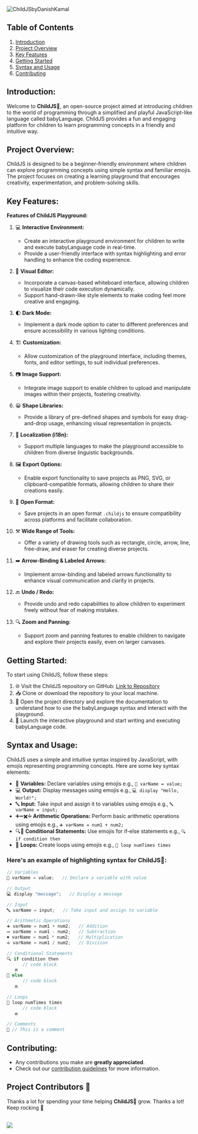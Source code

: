 ![ChildJSbyDanishKamal](https://github.com/danishzayan/childJS/assets/46997504/f7417e35-8154-4935-9bfd-d94a7f61017c)
## Table of Contents

1. [Introduction](#introduction)
2. [Project Overview](#project-overview)
3. [Key Features](#key-features)
4. [Getting Started](#getting-started)
5. [Syntax and Usage](#syntax-and-usage)
6. [Contributing](#contributing)
<!-- 7. [Support and Feedback](#support-and-feedback) -->
<!-- 8. [License](#license) -->

## Introduction:
Welcome to **ChildJS🧒**, an open-source project aimed at introducing children to the world of programming through a simplified and playful JavaScript-like language called babyLanguage. ChildJS provides a fun and engaging platform for children to learn programming concepts in a friendly and intuitive way.

## Project Overview:
ChildJS is designed to be a beginner-friendly environment where children can explore programming concepts using simple syntax and familiar emojis. The project focuses on creating a learning playground that encourages creativity, experimentation, and problem-solving skills.

## Key Features:
**Features of ChildJS Playground:**
1. 💻 **Interactive Environment:**
   - Create an interactive playground environment for children to write and execute babyLanguage code in real-time.
   - Provide a user-friendly interface with syntax highlighting and error handling to enhance the coding experience.

2. 🎨 **Visual Editor:**
   - Incorporate a canvas-based whiteboard interface, allowing children to visualize their code execution dynamically.
   - Support hand-drawn-like style elements to make coding feel more creative and engaging.

3. 🌓 **Dark Mode:**
   - Implement a dark mode option to cater to different preferences and ensure accessibility in various lighting conditions.

4. 🏗️ **Customization:**
   - Allow customization of the playground interface, including themes, fonts, and editor settings, to suit individual preferences.

5. 📷 **Image Support:**
   - Integrate image support to enable children to upload and manipulate images within their projects, fostering creativity.

6. 😀 **Shape Libraries:**
   - Provide a library of pre-defined shapes and symbols for easy drag-and-drop usage, enhancing visual representation in projects.

7. 👅 **Localization (i18n):**
   - Support multiple languages to make the playground accessible to children from diverse linguistic backgrounds.

8. 🖼️ **Export Options:**
   - Enable export functionality to save projects as PNG, SVG, or clipboard-compatible formats, allowing children to share their creations easily.

9. 💾 **Open Format:**
   - Save projects in an open format `.childjs` to ensure compatibility across platforms and facilitate collaboration.

10. ⚒️ **Wide Range of Tools:**
    - Offer a variety of drawing tools such as rectangle, circle, arrow, line, free-draw, and eraser for creating diverse projects.

11. ➡️ **Arrow-Binding & Labeled Arrows:**
    - Implement arrow-binding and labeled arrows functionality to enhance visual communication and clarity in projects.

12. 🔙 **Undo / Redo:**
    - Provide undo and redo capabilities to allow children to experiment freely without fear of making mistakes.

13. 🔍 **Zoom and Panning:**
    - Support zoom and panning features to enable children to navigate and explore their projects easily, even on larger canvases.

<!-- **Requirements:**
- The playground should be accessible via web browsers without requiring any downloads or installations.
- Ensure compatibility with popular web browsers such as Chrome, Firefox, Safari, and Edge.
- Implement responsive design principles to ensure usability on various screen sizes, including desktops, tablets, and smartphones.
- Provide clear and concise documentation with tutorials, examples, and usage guidelines to assist children in using the playground effectively.
- Prioritize performance optimizations to maintain smooth and responsive interactions, even with complex projects.
- Foster a safe and inclusive community environment with moderation features to prevent misuse and promote positive interactions among users. -->


## Getting Started:

To start using ChildJS, follow these steps:

1. 🌐 Visit the ChildJS repository on GitHub: [Link to Repository](https://github.com/danishzayan/childJS.git)
2. 📥 Clone or download the repository to your local machine.
3. 📂 Open the project directory and explore the documentation to understand how to use the babyLanguage syntax and interact with the playground.
4. 🚀 Launch the interactive playground and start writing and executing babyLanguage code.

## Syntax and Usage:

ChildJS uses a simple and intuitive syntax inspired by JavaScript, with emojis representing programming concepts. Here are some key syntax elements:

- 🍼 **Variables:** Declare variables using emojis e.g., `🍼 varName = value;`
- 💻 **Output:** Display messages using emojis e.g., `💻 display "Hello, World!";`
- 🔤 **Input:** Take input and assign it to variables using emojis e.g., `🔤 varName = input;`
- ➕➖✖️➗ **Arithmetic Operations:** Perform basic arithmetic operations using emojis e.g., `➕ varName = num1 + num2;`
- 🔍🔎 **Conditional Statements:** Use emojis for if-else statements e.g., `🔍 if condition then`
- 🔁 **Loops:** Create loops using emojis e.g., `🔁 loop numTimes times`

### Here's an example of highlighting syntax for ChildJS🧒:
```javascript
// Variables
🍼 varName = value;   // Declare a variable with value

// Output
💻 display "message";   // Display a message

// Input
🔤 varName = input;   // Take input and assign to variable

// Arithmetic Operations
➕ varName = num1 + num2;   // Addition
➖ varName = num1 - num2;   // Subtraction
✖️ varName = num1 * num2;   // Multiplication
➗ varName = num1 / num2;   // Division

// Conditional Statements
🔍 if condition then
      // code block
   🔚
🔎 else
      // code block
   🔚

// Loops
🔁 loop numTimes times
      // code block
   🔚

// Comments
📝 // This is a comment
```

## Contributing:

- Any contributions you make are **greatly appreciated**.
- Check out our [contribution guidelines](/CONTRIBUTING.md) for more information.

## Project Contributors 🌟
Thanks a lot for spending your time helping **ChildJS🧒** grow. Thanks a lot! Keep rocking 🎉 </p><br />
<a href="https://github.com/danishzayan/childJS/graphs/contributors">
  <img src="https://contrib.rocks/image?repo=danishzayan/childJS" />
</a>


